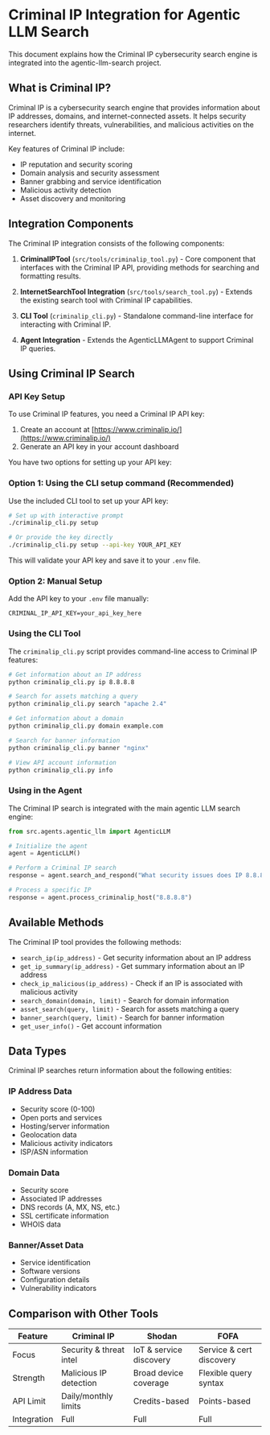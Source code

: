# Criminal IP Integration for Agentic LLM Search

This document explains how the Criminal IP cybersecurity search engine is integrated into the agentic-llm-search project.

## What is Criminal IP?

Criminal IP is a cybersecurity search engine that provides information about IP addresses, domains, and internet-connected assets. It helps security researchers identify threats, vulnerabilities, and malicious activities on the internet.

Key features of Criminal IP include:
- IP reputation and security scoring
- Domain analysis and security assessment
- Banner grabbing and service identification
- Malicious activity detection
- Asset discovery and monitoring

## Integration Components

The Criminal IP integration consists of the following components:

1. **CriminalIPTool** (`src/tools/criminalip_tool.py`) - Core component that interfaces with the Criminal IP API, providing methods for searching and formatting results.

2. **InternetSearchTool Integration** (`src/tools/search_tool.py`) - Extends the existing search tool with Criminal IP capabilities.

3. **CLI Tool** (`criminalip_cli.py`) - Standalone command-line interface for interacting with Criminal IP.

4. **Agent Integration** - Extends the AgenticLLMAgent to support Criminal IP queries.

## Using Criminal IP Search

### API Key Setup

To use Criminal IP features, you need a Criminal IP API key:

1. Create an account at [https://www.criminalip.io/](https://www.criminalip.io/)
2. Generate an API key in your account dashboard

You have two options for setting up your API key:

### Option 1: Using the CLI setup command (Recommended)

Use the included CLI tool to set up your API key:

```bash
# Set up with interactive prompt
./criminalip_cli.py setup

# Or provide the key directly
./criminalip_cli.py setup --api-key YOUR_API_KEY
```

This will validate your API key and save it to your `.env` file.

### Option 2: Manual Setup

Add the API key to your `.env` file manually:

```
CRIMINAL_IP_API_KEY=your_api_key_here
```

### Using the CLI Tool

The `criminalip_cli.py` script provides command-line access to Criminal IP features:

```bash
# Get information about an IP address
python criminalip_cli.py ip 8.8.8.8

# Search for assets matching a query
python criminalip_cli.py search "apache 2.4"

# Get information about a domain
python criminalip_cli.py domain example.com

# Search for banner information
python criminalip_cli.py banner "nginx"

# View API account information
python criminalip_cli.py info
```

### Using in the Agent

The Criminal IP search is integrated with the main agentic LLM search engine:

```python
from src.agents.agentic_llm import AgenticLLM

# Initialize the agent
agent = AgenticLLM()

# Perform a Criminal IP search
response = agent.search_and_respond("What security issues does IP 8.8.8.8 have?")

# Process a specific IP
response = agent.process_criminalip_host("8.8.8.8")
```

## Available Methods

The Criminal IP tool provides the following methods:

- `search_ip(ip_address)` - Get security information about an IP address
- `get_ip_summary(ip_address)` - Get summary information about an IP address
- `check_ip_malicious(ip_address)` - Check if an IP is associated with malicious activity
- `search_domain(domain, limit)` - Search for domain information
- `asset_search(query, limit)` - Search for assets matching a query
- `banner_search(query, limit)` - Search for banner information
- `get_user_info()` - Get account information

## Data Types

Criminal IP searches return information about the following entities:

### IP Address Data

- Security score (0-100)
- Open ports and services
- Hosting/server information
- Geolocation data
- Malicious activity indicators
- ISP/ASN information

### Domain Data

- Security score
- Associated IP addresses
- DNS records (A, MX, NS, etc.)
- SSL certificate information
- WHOIS data

### Banner/Asset Data

- Service identification
- Software versions
- Configuration details
- Vulnerability indicators

## Comparison with Other Tools

| Feature           | Criminal IP              | Shodan                   | FOFA                     |
|-------------------|--------------------------|--------------------------| ------------------------ |
| Focus             | Security & threat intel  | IoT & service discovery  | Service & cert discovery |
| Strength          | Malicious IP detection   | Broad device coverage    | Flexible query syntax    |
| API Limit         | Daily/monthly limits     | Credits-based            | Points-based             |
| Integration       | Full                     | Full                     | Full                     |
